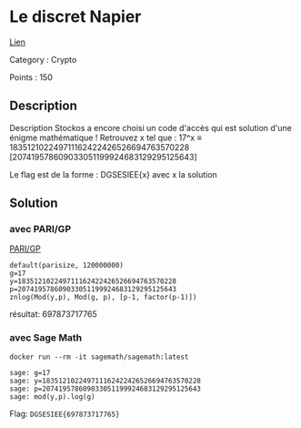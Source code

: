 # Le discret Napier

[Lien](https://ctf.challengecybersec.fr/7a144cdc500b28e80cf760d60aca2ed3/challenge-detail.php?chall=29)

Category : Crypto

Points : 150

## Description

Description
Stockos a encore choisi un code d'accès qui est solution d'une énigme mathématique ! Retrouvez x tel que : 17^x ≡ 183512102249711162422426526694763570228 [207419578609033051199924683129295125643]

Le flag est de la forme : DGSESIEE{x} avec x la solution

## Solution

### avec PARI/GP

[PARI/GP](https://pari.math.u-bordeaux.fr)

```
default(parisize, 120000000)
g=17
y=183512102249711162422426526694763570228
p=207419578609033051199924683129295125643
znlog(Mod(y,p), Mod(g, p), [p-1, factor(p-1)])
```

résultat: 697873717765


### avec Sage Math

`docker run --rm -it sagemath/sagemath:latest`

```
sage: g=17
sage: y=183512102249711162422426526694763570228
sage: p=207419578609033051199924683129295125643
sage: mod(y,p).log(g)
```

Flag: `DGSESIEE{697873717765}`
